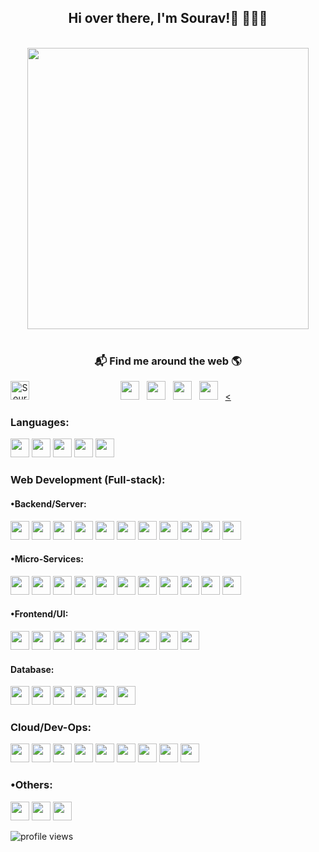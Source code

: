 <h2 align='center'> Hi over there, I'm Sourav!</a>👋 🧑🏻‍💻</h2>
<p align="center">
 <br><img src="https://raw.githubusercontent.com/souravpal01/souravpal01/master/Developer.gif" width="450px"><br><br>
</p>
<h3  align='center'>📬 Find me around the web 🌎 </h3>
<!--
<p align='center'>
  <a href="#"><img src="https://visitor-badge.glitch.me/badge?page_id=souravpal01.souravpal01"></a>
</p>
-->

<p align="center">
<a href="https://www.facebook.com/groups/831080204059349"><img height="30" src="https://raw.githubusercontent.com/souravpal01/souravpal01/master/img/social/facebook.png"></a>&nbsp;&nbsp;
<a href="https://www.linkedin.com/in/souravpal01"><img height="30" src="https://raw.githubusercontent.com/souravpal01/souravpal01/master/img/social/l.png"></a>&nbsp;&nbsp;
<a href="mailto:souravpal7217@gmail.com"><img height="30" src="https://raw.githubusercontent.com/souravpal01/souravpal01/master/img/social/mail.jpg"></a>&nbsp;&nbsp;
<a href="https://twitter.com/souravpal01"><img height="30" src="https://raw.githubusercontent.com/souravpal01/souravpal01/master/img/social/t.png"></a>&nbsp;&nbsp;
<a href="https://www.instagram.com/sourav.pal01/"><<img align="left" alt="Sourav Pal's Instagram" width="30px" src="https://raw.githubusercontent.com/souravpal01/souravpal01/master/img/social/instagram.svg"></a>&nbsp;&nbsp;
</p>


### Languages:
<code><img src="https://raw.githubusercontent.com/souravpal01/souravpal01/master/img/pl/c.png" height="30"></code>
<code><img src="https://raw.githubusercontent.com/souravpal01/souravpal01/master/img/pl/java.png" height="30"></code>
<code><img src="https://raw.githubusercontent.com/souravpal01/souravpal01/master/img/pl/python.png" height="30"></code>
<code><img src="https://raw.githubusercontent.com/souravpal01/souravpal01/master/img/pl/js.png" height="30"></code>
<code><img src="https://raw.githubusercontent.com/souravpal01/souravpal01/master/img/pl/ts.png" height="30"></code>

### Web Development (Full-stack):

#### •Backend/Server:
<code><img src="https://raw.githubusercontent.com/souravpal01/souravpal01/master/img/web/backend/j2ee.png" height="30"></code>
<code><img src="https://raw.githubusercontent.com/souravpal01/souravpal01/master/img/web/backend/jsp.png" height="30"></code>
<code><img src="https://raw.githubusercontent.com/souravpal01/souravpal01/master/img/web/backend/servlet.png" height="30"></code>
<code><img src="https://raw.githubusercontent.com/souravpal01/souravpal01/master/img/web/backend/spring-1.png" height="30"></code>
<code><img src="https://raw.githubusercontent.com/souravpal01/souravpal01/master/img/web/backend/spring-boot.png" height="30"></code>
<code><img src="https://raw.githubusercontent.com/souravpal01/souravpal01/master/img/web/backend/hibernate.jpeg" height="30"></code>
<code><img src="https://raw.githubusercontent.com/souravpal01/souravpal01/master/img/web/security/security.png" height="30"></code>
<code><img src="https://raw.githubusercontent.com/souravpal01/souravpal01/master/img/web/security/ldap.png" height="30"></code>
<code><img src="https://raw.githubusercontent.com/souravpal01/souravpal01/master/img/web/security/jwt.png" height="30"></code>
<code><img src="https://raw.githubusercontent.com/souravpal01/souravpal01/master/img/web/security/oauth.png" height="30"></code>
<code><img src="https://raw.githubusercontent.com/souravpal01/souravpal01/master/img/web/backend/tomcat.jpg" height="30"></code>

#### •Micro-Services:
<code><img src="https://raw.githubusercontent.com/souravpal01/souravpal01/master/img/web/ms/rest.png" height="30"></code>
<code><img src="https://raw.githubusercontent.com/souravpal01/souravpal01/master/img/web/ms/rx.png" height="30"></code>
<code><img src="https://raw.githubusercontent.com/souravpal01/souravpal01/master/img/web/ms/webflux.jpg" height="30"></code>
<code><img src="https://raw.githubusercontent.com/souravpal01/souravpal01/master/img/web/ms/kafka.png" height="30"></code>
<code><img src="https://raw.githubusercontent.com/souravpal01/souravpal01/master/img/web/ms/graphql.png" height="30"></code>
<code><img src="https://raw.githubusercontent.com/souravpal01/souravpal01/master/img/web/ms/elastic.png" height="30"></code>
<code><img src="https://raw.githubusercontent.com/souravpal01/souravpal01/master/img/web/ms/eureka.png" height="30"></code>
<code><img src="https://raw.githubusercontent.com/souravpal01/souravpal01/master/img/web/ms/zuul.png" height="30"></code>
<code><img src="https://raw.githubusercontent.com/souravpal01/souravpal01/master/img/web/ms/hystrix.jpg" height="30"></code>
<code><img src="https://raw.githubusercontent.com/souravpal01/souravpal01/master/img/web/ms/seluth.png" height="30"></code>
<code><img src="https://raw.githubusercontent.com/souravpal01/souravpal01/master/img/web/ms/zipkin.png" height="30"></code>

#### •Frontend/UI:
<code><img src="https://raw.githubusercontent.com/souravpal01/souravpal01/master/img/web/ui/react.png" height="30"></code>
<code><img src="https://raw.githubusercontent.com/souravpal01/souravpal01/master/img/web/ui/html.png" height="30"></code>
<code><img src="https://raw.githubusercontent.com/souravpal01/souravpal01/master/img/web/ui/css.png" height="30"></code>
<code><img src="https://raw.githubusercontent.com/souravpal01/souravpal01/master/img/web/ui/bt.jpg" height="30"></code>
<code><img src="https://raw.githubusercontent.com/souravpal01/souravpal01/master/img/web/ui/thymeleaf.png" height="30"></code>
<code><img src="https://raw.githubusercontent.com/souravpal01/souravpal01/master/img/web/ui/angular.jpg" height="30"></code>
<code><img src="https://raw.githubusercontent.com/souravpal01/souravpal01/master/img/web/ui/jq.jpg" height="30"></code>
<code><img src="https://raw.githubusercontent.com/souravpal01/souravpal01/master/img/web/ui/redux.png" height="30"></code>
<code><img src="https://raw.githubusercontent.com/souravpal01/souravpal01/master/img/web/ui/ajax.png" height="30"></code>


#### Database:
<code><img src="https://raw.githubusercontent.com/souravpal01/souravpal01/master/img/db/mysql1.png" height="30"></code>
<code><img src="https://raw.githubusercontent.com/souravpal01/souravpal01/master/img/db/oracle.png" height="30"></code>
<code><img src="https://raw.githubusercontent.com/souravpal01/souravpal01/master/img/db/mongo.png" height="30"></code>
<code><img src="https://raw.githubusercontent.com/souravpal01/souravpal01/master/img/db/dy.png" height="30"></code>
<code><img src="https://raw.githubusercontent.com/souravpal01/souravpal01/master/img/db/cas.png" height="30"></code>
<code><img src="https://raw.githubusercontent.com/souravpal01/souravpal01/master/img/db/redis.png" height="30"></code>

### Cloud/Dev-Ops:
<code><img src="https://raw.githubusercontent.com/souravpal01/souravpal01/master/img/cloud/aws.png" height="30"></code>
<code><img src="https://raw.githubusercontent.com/souravpal01/souravpal01/master/img/cloud/lambda.png" height="30"></code>
<code><img src="https://raw.githubusercontent.com/souravpal01/souravpal01/master/img/cloud/s3.png" height="30"></code>
<code><img src="https://raw.githubusercontent.com/souravpal01/souravpal01/master/img/cloud/maven.png" height="30"></code>
<code><img src="https://raw.githubusercontent.com/souravpal01/souravpal01/master/img/cloud/git.png" height="30"></code>
<code><img src="https://raw.githubusercontent.com/souravpal01/souravpal01/master/img/cloud/github.png" height="30"></code>
<code><img src="https://raw.githubusercontent.com/souravpal01/souravpal01/master/img/cloud/docker.png" height="30"></code>
<code><img src="https://raw.githubusercontent.com/souravpal01/souravpal01/master/img/cloud/ku.jpg" height="30"></code>
<code><img src="https://raw.githubusercontent.com/souravpal01/souravpal01/master/img/cloud/jenkins.jpg" height="30"></code>

### •Others:
<code><img src="https://raw.githubusercontent.com/souravpal01/souravpal01/master/img/other/agile.jpg" height="30"></code>
<code><img src="https://raw.githubusercontent.com/souravpal01/souravpal01/master/img/other/jira.png" height="30"></code>
<code><img src="https://raw.githubusercontent.com/souravpal01/souravpal01/master/img/other/kaltura.png" height="30"></code>

<img src="https://gpvc.arturio.dev/souravpal01" alt="profile views"/> 
<!--
[!sourav's github stats](https://github-readme-stats.vercel.app/api?username=souravpal01)](https://github.com/souravpal01) -->


<!--[! so cool!](https://github.com/souravpal01/souravpal01/blob/master/wave.svg ) -->




<!--
**souravpal01/souravpal01** is a ✨ _special_ ✨ repository because its `README.md` (this file) appears on your GitHub profile.


Here are some ideas to get you started:

- 🔭 I’m currently working on ...
- 🌱 I’m currently learning ...
- 👯 I’m looking to collaborate on ...
- 🤔 I’m looking for help with ...
- 💬 Ask me about ...
- 📫 How to reach me: ...
- 😄 Pronouns: ...
- ⚡ Fun fact: ...
-->
